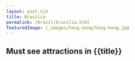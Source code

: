 ```yaml
---
layout: post.njk
title: Brasilia
permalink: /brazil/brasilia.html
featuredImage: /_images/hong-kong/hong-kong.jpg
---
```

## Must see attractions in {{title}}
